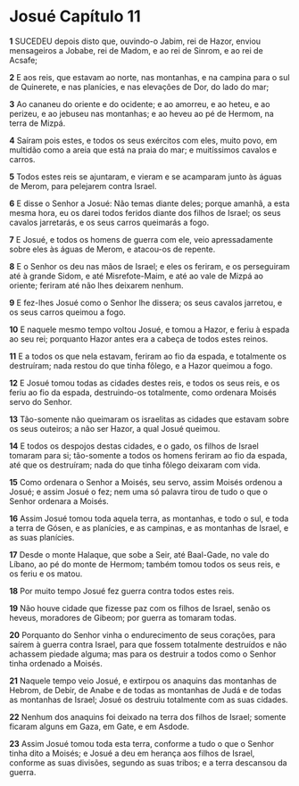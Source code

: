 # Josué Capítulo 11

**1** 	SUCEDEU depois disto que, ouvindo-o Jabim, rei de Hazor, enviou mensageiros a Jobabe, rei de Madom, e ao rei de Sinrom, e ao rei de Acsafe;

**2** 	E aos reis, que estavam ao norte, nas montanhas, e na campina para o sul de Quinerete, e nas planícies, e nas elevações de Dor, do lado do mar;

**3** 	Ao cananeu do oriente e do ocidente; e ao amorreu, e ao heteu, e ao perizeu, e ao jebuseu nas montanhas; e ao heveu ao pé de Hermom, na terra de Mizpá.

**4** 	Saíram pois estes, e todos os seus exércitos com eles, muito povo, em multidão como a areia que está na praia do mar; e muitíssimos cavalos e carros.

**5** 	Todos estes reis se ajuntaram, e vieram e se acamparam junto às águas de Merom, para pelejarem contra Israel.

**6** 	E disse o Senhor a Josué: Não temas diante deles; porque amanhã, a esta mesma hora, eu os darei todos feridos diante dos filhos de Israel; os seus cavalos jarretarás, e os seus carros queimarás a fogo.

**7** 	E Josué, e todos os homens de guerra com ele, veio apressadamente sobre eles às águas de Merom, e atacou-os de repente.

**8** 	E o Senhor os deu nas mãos de Israel; e eles os feriram, e os perseguiram até à grande Sidom, e até Misrefote-Maim, e até ao vale de Mizpá ao oriente; feriram até não lhes deixarem nenhum.

**9** 	E fez-lhes Josué como o Senhor lhe dissera; os seus cavalos jarretou, e os seus carros queimou a fogo.

**10** 	E naquele mesmo tempo voltou Josué, e tomou a Hazor, e feriu à espada ao seu rei; porquanto Hazor antes era a cabeça de todos estes reinos.

**11** 	E a todos os que nela estavam, feriram ao fio da espada, e totalmente os destruíram; nada restou do que tinha fôlego, e a Hazor queimou a fogo.

**12** 	E Josué tomou todas as cidades destes reis, e todos os seus reis, e os feriu ao fio da espada, destruindo-os totalmente, como ordenara Moisés servo do Senhor.

**13** 	Tão-somente não queimaram os israelitas as cidades que estavam sobre os seus outeiros; a não ser Hazor, a qual Josué queimou.

**14** 	E todos os despojos destas cidades, e o gado, os filhos de Israel tomaram para si; tão-somente a todos os homens feriram ao fio da espada, até que os destruíram; nada do que tinha fôlego deixaram com vida.

**15** 	Como ordenara o Senhor a Moisés, seu servo, assim Moisés ordenou a Josué; e assim Josué o fez; nem uma só palavra tirou de tudo o que o Senhor ordenara a Moisés.

**16** 	Assim Josué tomou toda aquela terra, as montanhas, e todo o sul, e toda a terra de Gósen, e as planícies, e as campinas, e as montanhas de Israel, e as suas planícies.

**17** 	Desde o monte Halaque, que sobe a Seir, até Baal-Gade, no vale do Líbano, ao pé do monte de Hermom; também tomou todos os seus reis, e os feriu e os matou.

**18** 	Por muito tempo Josué fez guerra contra todos estes reis.

**19** 	Não houve cidade que fizesse paz com os filhos de Israel, senão os heveus, moradores de Gibeom; por guerra as tomaram todas.

**20** 	Porquanto do Senhor vinha o endurecimento de seus corações, para saírem à guerra contra Israel, para que fossem totalmente destruídos e não achassem piedade alguma; mas para os destruir a todos como o Senhor tinha ordenado a Moisés.

**21** 	Naquele tempo veio Josué, e extirpou os anaquins das montanhas de Hebrom, de Debir, de Anabe e de todas as montanhas de Judá e de todas as montanhas de Israel; Josué os destruiu totalmente com as suas cidades.

**22** 	Nenhum dos anaquins foi deixado na terra dos filhos de Israel; somente ficaram alguns em Gaza, em Gate, e em Asdode.

**23** 	Assim Josué tomou toda esta terra, conforme a tudo o que o Senhor tinha dito a Moisés; e Josué a deu em herança aos filhos de Israel, conforme as suas divisões, segundo as suas tribos; e a terra descansou da guerra.

